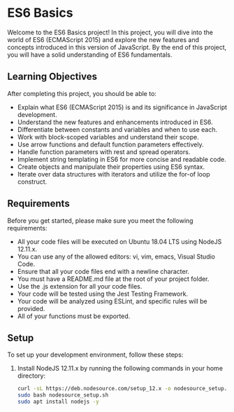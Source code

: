 # ES6 Basics

Welcome to the ES6 Basics project! In this project, you will dive into the world of ES6 (ECMAScript 2015) and explore the new features and concepts introduced in this version of JavaScript. By the end of this project, you will have a solid understanding of ES6 fundamentals.

## Learning Objectives

After completing this project, you should be able to:

- Explain what ES6 (ECMAScript 2015) is and its significance in JavaScript development.
- Understand the new features and enhancements introduced in ES6.
- Differentiate between constants and variables and when to use each.
- Work with block-scoped variables and understand their scope.
- Use arrow functions and default function parameters effectively.
- Handle function parameters with rest and spread operators.
- Implement string templating in ES6 for more concise and readable code.
- Create objects and manipulate their properties using ES6 syntax.
- Iterate over data structures with iterators and utilize the for-of loop construct.

## Requirements

Before you get started, please make sure you meet the following requirements:

- All your code files will be executed on Ubuntu 18.04 LTS using NodeJS 12.11.x.
- You can use any of the allowed editors: vi, vim, emacs, Visual Studio Code.
- Ensure that all your code files end with a newline character.
- You must have a README.md file at the root of your project folder.
- Use the .js extension for all your code files.
- Your code will be tested using the Jest Testing Framework.
- Your code will be analyzed using ESLint, and specific rules will be provided.
- All of your functions must be exported.

## Setup

To set up your development environment, follow these steps:

1. Install NodeJS 12.11.x by running the following commands in your home directory:

   ```bash
   curl -sL https://deb.nodesource.com/setup_12.x -o nodesource_setup.sh
   sudo bash nodesource_setup.sh
   sudo apt install nodejs -y
